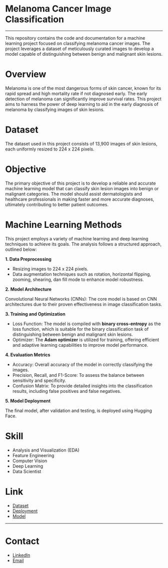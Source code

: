 
# Melanoma Cancer Image Classification
---
This repository contains the code and documentation for a machine learning project focused on classifying melanoma cancer images. The project leverages a dataset of meticulously curated images to develop a model capable of distinguishing between benign and malignant skin lesions.

# Overview
Melanoma is one of the most dangerous forms of skin cancer, known for its rapid spread and high mortality rate if not diagnosed early. The early detection of melanoma can significantly improve survival rates. This project aims to harness the power of deep learning to aid in the early diagnosis of melanoma by classifying images of skin lesions.

# Dataset
The dataset used in this project consists of 13,900 images of skin lesions, each uniformly resized to 224 x 224 pixels. 

# Objective
The primary objective of this project is to develop a reliable and accurate machine learning model that can classify skin lesion images into benign or malignant categories. The model should assist dermatologists and healthcare professionals in making faster and more accurate diagnoses, ultimately contributing to better patient outcomes.

# Machine Learning Methods
This project employs a variety of machine learning and deep learning techniques to achieve its goals. The analysis follows a structured approach, outlined below:

**1. Data Preprocessing**

- Resizing images to 224 x 224 pixels.
- Data augmentation techniques such as rotation, horizontal flipping, zooming, shearing, dan fill mode to enhance model robustness.

**2. Model Architecture**

Convolutional Neural Networks (CNNs): The core model is based on CNN architectures due to their proven effectiveness in image classification tasks.

**3. Training and Optimization**

- Loss Function: The model is compiled with **binary cross-entropy** as the loss function, which is suitable for the binary classification task of distinguishing between benign and malignant skin lesions.
- Optimizer: The **Adam optimizer** is utilized for training, offering efficient and adaptive learning capabilities to improve model performance.

**4. Evaluation Metrics**

- Accuracy: Overall accuracy of the model in correctly classifying the images.
- Precision, Recall, and F1-Score: To assess the balance between sensitivity and specificity.
- Confusion Matrix: To provide detailed insights into the classification results, including false positives and false negatives.

**5. Model Deployment**

The final model, after validation and testing, is deployed using Hugging Face.

# Skill
- Analysis and Visualization (EDA)
- Feature Engineering
- Computer Vision
- Deep Learning
- Data Scientist

# Link
- [Dataset](https://www.kaggle.com/datasets/bhaveshmittal/melanoma-cancer-dataset/data)
- [Deployment](https://huggingface.co/spaces/tasyamla/Melanoma_Cancer_Classification)
- [Model](https://drive.google.com/drive/folders/1pZraK1Z31hiKSkeRNlQKCv870ZyPraFU?usp=drive_link)
---

# Contact
- [LinkedIn](https://www.linkedin.com/in/tasyamla/)
- [Email](mailto:tsyamalia04@gmail.com)
